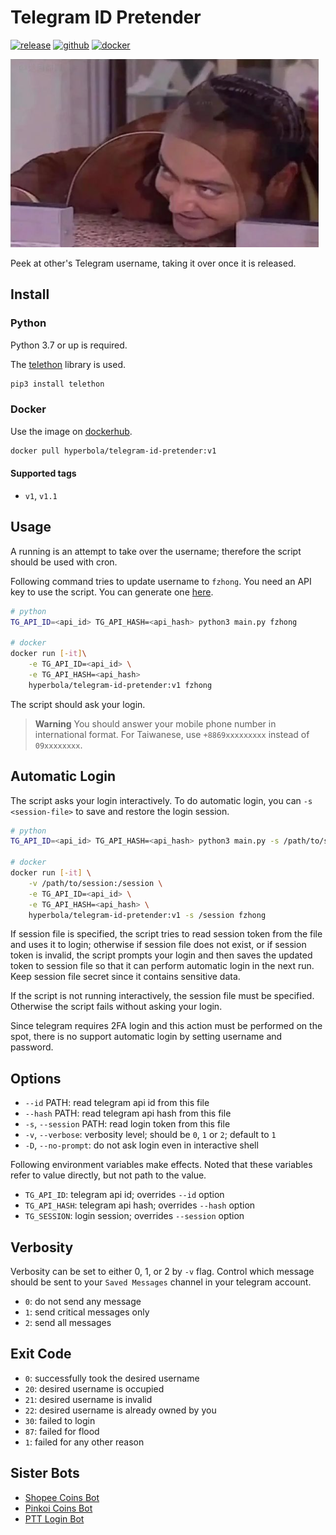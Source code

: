 # Telegram ID Pretender

[![release](https://badgen.net/github/release/wdzeng/telegram-id-pretender/stable?color=red)](https://github.com/wdzeng/telegram-id-pretender/releases/latest)
[![github](https://badgen.net/badge/icon/github/black?icon=github&label=)](https://github.com/wdzeng/telegram-id-pretender)
[![docker](https://badgen.net/badge/icon/docker?icon=docker&label=)](https://hub.docker.com/repository/docker/hyperbola/telegram-id-pretender)

![peek](res/peek.png)

Peek at other's Telegram username, taking it over once it is released.

## Install

### Python

Python 3.7 or up is required.

The [telethon](https://docs.telethon.dev/en/stable/) library is used.

```bash
pip3 install telethon
```

### Docker

Use the image on [dockerhub](https://hub.docker.com/repository/docker/hyperbola/telegram-id-pretender).

```bash
docker pull hyperbola/telegram-id-pretender:v1
```

#### Supported tags

- `v1`, `v1.1`

## Usage

A running is an attempt to take over the username; therefore the script should be used with cron.

Following command tries to update username to `fzhong`. You need an API key to use the script. You can generate one [here](https://my.telegram.org/apps).

```bash
# python
TG_API_ID=<api_id> TG_API_HASH=<api_hash> python3 main.py fzhong

# docker
docker run [-it]\
    -e TG_API_ID=<api_id> \
    -e TG_API_HASH=<api_hash> 
    hyperbola/telegram-id-pretender:v1 fzhong
```

The script should ask your login.

> **Warning**
> You should answer your mobile phone number in international format. For Taiwanese, use `+8869xxxxxxxxx` instead of `09xxxxxxxx`.

## Automatic Login

The script asks your login interactively. To do automatic login, you can `-s <session-file>` to save and restore the login session.

```bash
# python
TG_API_ID=<api_id> TG_API_HASH=<api_hash> python3 main.py -s /path/to/session/file fzhong

# docker
docker run [-it] \
    -v /path/to/session:/session \
    -e TG_API_ID=<api_id> \
    -e TG_API_HASH=<api_hash> \
    hyperbola/telegram-id-pretender:v1 -s /session fzhong
```

If session file is specified, the script tries to read session token from the file and uses it to login; otherwise if session file does not exist, or if session token is invalid, the script prompts your login and then saves the updated token to session file so that it can perform automatic login in the next run. Keep session file secret since it contains sensitive data.

If the script is not running interactively, the session file must be specified. Otherwise the script fails without asking your login.

Since telegram requires 2FA login and this action must be performed on the spot, there is no support automatic login by setting username and password.

## Options

- `--id` PATH: read telegram api id from this file
- `--hash` PATH: read telegram api hash from this file
- `-s`, `--session` PATH: read login token from this file
- `-v`, `--verbose`: verbosity level; should be `0`, `1` or `2`; default to `1`
- `-D`, `--no-prompt`: do not ask login even in interactive shell

Following environment variables make effects. Noted that these variables refer to value directly, but not path to the value.

- `TG_API_ID`: telegram api id; overrides `--id` option
- `TG_API_HASH`: telegram api hash; overrides `--hash` option
- `TG_SESSION`: login session; overrides `--session` option

## Verbosity

Verbosity can be set to either 0, 1, or 2 by `-v` flag. Control which message should be sent to your `Saved Messages` channel in your telegram account.

- `0`: do not send any message
- `1`: send critical messages only
- `2`: send all messages

## Exit Code

- `0`: successfully took the desired username
- `20`: desired username is occupied
- `21`: desired username is invalid
- `22`: desired username is already owned by you
- `30`: failed to login
- `87`: failed for flood
- `1`: failed for any other reason

## Sister Bots

- [Shopee Coins Bot](https://github.com/wdzeng/shopee-coins-bot/)
- [Pinkoi Coins Bot](https://github.com/wdzeng/pinkoi-coins-bot/)
- [PTT Login Bot](https://github.com/wdzeng/ptt-login-bot/)
